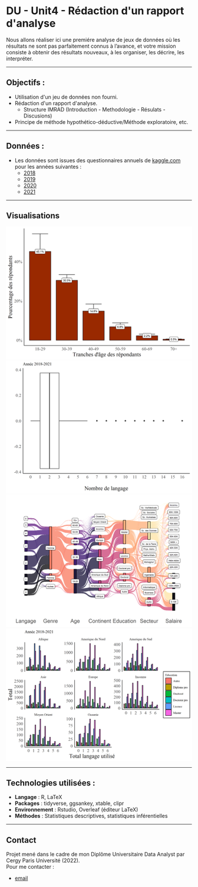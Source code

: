 # DU - Unit4 - Rédaction d'un rapport d'analyse
Nous allons réaliser ici une premiére analyse de jeux de données où les résultats ne sont pas parfaitement connus à l’avance, et votre mission consiste à obtenir des résultats nouveaux, à les organiser, les décrire, les interpréter.

---

## Objectifs : 
- Utilisation d'un jeu de données non fourni.
- Rédaction d'un rapport d'analyse.
  - Structure IMRAD (Introduction - Methodologie - Résulats - Discusions)
- Principe de méthode hypothético-déductive/Méthode exploratoire, etc.

---

## Données :
- Les données sont issues des questionnaires annuels de [kaggle.com](https://www.kaggle.com/) pour les années suivantes :
  - [2018](https://www.kaggle.com/datasets/kaggle/kaggle-survey-2018)
  - [2019](https://www.kaggle.com/competitions/kaggle-survey-2019/data)
  - [2020](https://www.kaggle.com/competitions/kaggle-survey-2020/data)
  - [2021](https://www.kaggle.com/competitions/kaggle-survey-2021)

---

  ## Visualisations
![Graphique 1](https://github.com/FabienHaury/DU-Unit4-Redaction-d-un-rapport-d-analyse/blob/main/Screenshot/age%20error%20bar-1.png)
![Graphique 2](https://github.com/FabienHaury/DU-Unit4-Redaction-d-un-rapport-d-analyse/blob/main/Screenshot/outliers-1.png)
![Graphique 3](https://github.com/FabienHaury/DU-Unit4-Redaction-d-un-rapport-d-analyse/blob/main/Screenshot/sankey%20genre-1.png)
![Graphique 4](https://github.com/FabienHaury/DU-Unit4-Redaction-d-un-rapport-d-analyse/blob/main/Screenshot/eda%20complexe-2.png)

---

## Technologies utilisées :
- **Langage** : R, LaTeX
- **Packages** : tidyverse, ggsankey, xtable, clipr
- **Environnement** : Rstudio, Overleaf (éditeur LaTeX) 
- **Méthodes** : Statistiques descriptives, statistiques inférentielles

---

## Contact
Projet mené dans le cadre de mon Diplôme Universitaire Data Analyst par Cergy Paris Université (2022).   
Pour me contacter : 
- [email](mailto:67912775+FabienHaury@users.noreply.github.com)
